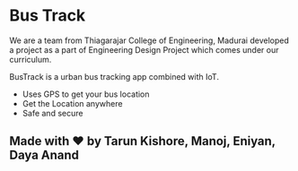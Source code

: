 # Bus Track
We are a team from Thiagarajar College of Engineering, Madurai developed a project as a part of Engineering Design Project which comes under our curriculum.

BusTrack is a urban bus tracking app combined with IoT.

- Uses GPS to get your bus location
- Get the Location anywhere
- Safe and secure 

 ## Made with :heart: by Tarun Kishore, Manoj, Eniyan, Daya Anand
